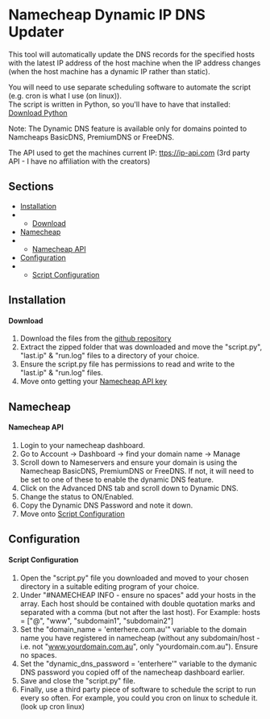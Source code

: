 # Namecheap Dynamic IP DNS Updater

This tool will automatically update the DNS records for the specified hosts with the latest IP address of the host machine when the IP address changes (when the host machine has a dynamic IP rather than static).<br>

You will need to use separate scheduling software to automate the script (e.g. cron is what I use (on linux)).<br>
The script is written in Python, so you'll have to have that installed: [Download Python](https://www.python.org/downloads/)

Note: The Dynamic DNS feature is available only for domains pointed to Namcheaps BasicDNS, PremiumDNS or FreeDNS.

The API used to get the machines current IP:
[ttps://ip-api.com](https://api.ipify.org) (3rd party API - I have no affiliation with the creators)

## Sections
* [Installation](#installation)
* - [Download](#download)
* [Namecheap](#namecheap)
* - [Namecheap API](#namecheap-api)
* [Configuration](#configuration)
* - [Script Configuration](#script-configuration)

## Installation
#### **Download**
1. Download the files from the [github repository](https://github.com/DarcyJProjects/NameCheap-DynamicIPDNSUpdater/archive/refs/heads/main.zip)
2. Extract the zipped folder that was downloaded and move the "script.py", "last.ip" & "run.log" files to a directory of your choice.
3. Ensure the script.py file has permissions to read and write to the "last.ip" & "run.log" files.
4. Move onto getting your [Namecheap API key](#namecheap-api)

## Namecheap
#### **Namecheap API**
1. Login to your namecheap dashboard.
2. Go to Account -> Dashboard -> find your domain name -> Manage
3. Scroll down to Nameservers and ensure your domain is using the Namecheap BasicDNS, PremiumDNS or FreeDNS. If not, it will need to be set to one of these to enable the dynamic DNS feature.
4. Click on the Advanced DNS tab and scroll down to Dynamic DNS.
5. Change the status to ON/Enabled.
6. Copy the Dynamic DNS Password and note it down.
7. Move onto [Script Configuration](#script--configuration)

## Configuration
#### **Script Configuration**
1. Open the "script.py" file you downloaded and moved to your chosen directory in a suitable editing program of your choice.
2. Under "#NAMECHEAP INFO - ensure no spaces" add your hosts in the array. Each host should be contained with double quotation marks and separated with a comma (but not after the last host). For Example: hosts = ["@", "www", "subdomain1", "subdomain2"]
3. Set the "domain_name = 'enterhere.com.au'" variable to the domain name you have registered in namecheap (without any subdomain/host - i.e. not "www.yourdomain.com.au", only "yourdomain.com.au"). Ensure no spaces.
4. Set the "dynamic_dns_password = 'enterhere'" variable to the dymanic DNS password you copied off of the namecheap dashboard earlier.
5. Save and close the "script.py" file.
6. Finally, use a third party piece of software to schedule the script to run every so often. For example, you could you cron on linux to schedule it. (look up cron linux)
